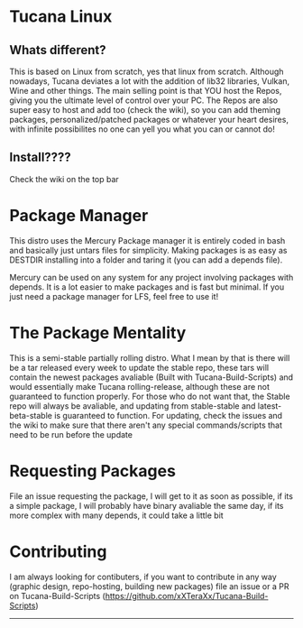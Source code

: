 # Tucana Linux


## Whats different?
This is based on Linux from scratch, yes that linux from scratch.  Although nowadays, Tucana deviates a lot with the addition of lib32 libraries, Vulkan, Wine and other things.  The main selling point is that YOU host the Repos, giving you the ultimate level of control over your PC.  The Repos are also super easy to host and add too (check the wiki), so you can add theming packages, personalized/patched packages or whatever your heart desires, with infinite possibilites no one can yell you what you can or cannot do!

## Install????
Check the wiki on the top bar

# Package Manager
This distro uses the Mercury Package manager it is entirely coded in bash and basically just untars files for simplicity.  Making packages is as easy as DESTDIR installing into a folder and taring it (you can add a depends file).  

Mercury can be used on any system for any project involving packages with depends.  It is a lot easier to make packages and is fast but minimal.  If you just need a package manager for LFS, feel free to use it!
# The Package Mentality
This is a semi-stable partially rolling distro. What I mean by that is there will be a tar released every week to update the stable repo, these tars will contain the newest packages avaliable (Built with Tucana-Build-Scripts) and would essentially make Tucana rolling-release, although these are not guaranteed to function properly.  For those who do not want that, the Stable repo will always be avaliable, and updating from stable-stable and latest-beta-stable is guaranteed to function. For updating, check the issues and the wiki to make sure that there aren't any special commands/scripts that need to be run before the update

# Requesting Packages
File an issue requesting the package, I will get to it as soon as possible, if its a simple package, I will probably have binary avaliable the same day, if its more complex with many depends, it could take a little bit


# Contributing
I am always looking for contibuters, if you want to contribute in any way (graphic design, repo-hosting, building new packages) file an issue or a PR on Tucana-Build-Scripts (https://github.com/xXTeraXx/Tucana-Build-Scripts) 
_________________________________________________________________________________________________________________________________________________________




